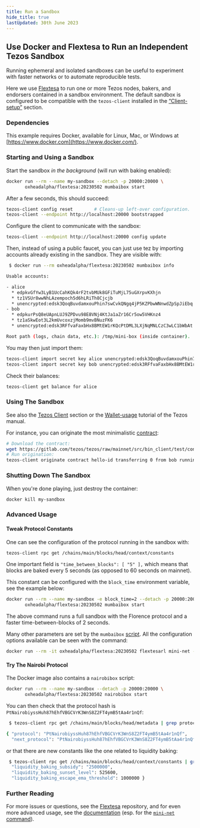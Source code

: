 ```yaml
---
title: Run a Sandbox
hide_title: true
lastUpdated: 30th June 2023
---
```


## Use Docker and Flextesa to Run an Independent Tezos Sandbox

Running ephemeral and isolated sandboxes can be useful to experiment with faster networks or to automate reproducible tests.

Here we use [Flextesa](https://gitlab.com/tezos/flextesa) to run one or more Tezos nodes, bakers, and endorsers contained in a sandbox environment. The default sandbox is configured to be compatible with the `tezos-client` installed in the [“Client-setup”](https://assets.tqtezos.com/docs/setup/1-tezos-client) section.

### Dependencies

This example requires Docker, available for Linux, Mac, or Windows at [https://www.docker.com](https://www.docker.com/).

### Starting and Using a Sandbox

Start the sandbox _in the background_ \(will run with baking enabled\):

```sh
docker run --rm --name my-sandbox --detach -p 20000:20000 \
       oxheadalpha/flextesa:20230502 mumbaibox start
```

After a few seconds, this should succeed:

```sh
tezos-client config reset        # Cleans-up left-over configuration.
tezos-client --endpoint http://localhost:20000 bootstrapped
```

Configure the client to communicate with the sandbox:

```sh
tezos-client --endpoint http://localhost:20000 config update
```

Then, instead of using a public faucet, you can just use tez by importing accounts already existing in the sandbox. They are visible with:

```sh
 $ docker run --rm oxheadalpha/flextesa:20230502 mumbaibox info

Usable accounts:

- alice
  * edpkvGfYw3LyB1UcCahKQk4rF2tvbMUk8GFiTuMjL75uGXrpvKXhjn
  * tz1VSUr8wwNhLAzempoch5d6hLRiTh8Cjcjb
  * unencrypted:edsk3QoqBuvdamxouPhin7swCvkQNgq4jP5KZPbwWNnwdZpSpJiEbq
- bob
  * edpkurPsQ8eUApnLUJ9ZPDvu98E8VNj4KtJa1aZr16Cr5ow5VHKnz4
  * tz1aSkwEot3L2kmUvcoxzjMomb9mvBNuzFK6
  * unencrypted:edsk3RFfvaFaxbHx8BMtEW1rKQcPtDML3LXjNqMNLCzC3wLC1bWbAt

Root path (logs, chain data, etc.): /tmp/mini-box (inside container).
```

You may then just import them:

```sh
tezos-client import secret key alice unencrypted:edsk3QoqBuvdamxouPhin7swCvkQNgq4jP5KZPbwWNnwdZpSpJiEbq --force
tezos-client import secret key bob unencrypted:edsk3RFfvaFaxbHx8BMtEW1rKQcPtDML3LXjNqMNLCzC3wLC1bWbAt --force
```

Check their balances:

```sh
tezos-client get balance for alice
```

### Using The Sandbox

See also the [Tezos Client](https://assets.tqtezos.com/docs/setup/1-tezos-client) section or the [Wallet-usage](https://tezos.gitlab.io/introduction/howtouse.html#transfers-and-receipts) tutorial of the Tezos manual.

For instance, you can originate the most minimalistic [contract](https://gitlab.com/tezos/tezos/blob/mainnet/src/bin_client/test/contracts/attic/id.tz):

```sh
# Download the contract:
wget https://gitlab.com/tezos/tezos/raw/mainnet/src/bin_client/test/contracts/attic/id.tz
# Run origination:
tezos-client originate contract hello-id transferring 0 from bob running id.tz --init "\"hello world\"" --burn-cap 1 --force
```

### Shutting Down The Sandbox

When you're done playing, just destroy the container:

```sh
docker kill my-sandbox
```

### Advanced Usage

#### Tweak Protocol Constants

One can see the configuration of the protocol running in the sandbox with:

```sh
tezos-client rpc get /chains/main/blocks/head/context/constants
```

One important field is `"time_between_blocks": [ "5" ],` which means that blocks are baked every 5 seconds \(as opposed to 60 seconds on mainnet\).

This constant can be configured with the `block_time` environment variable, see the example below:

```sh
docker run --rm --name my-sandbox -e block_time=2 --detach -p 20000:20000 \
       oxheadalpha/flextesa:20230502 mumbaibox start
```

The above command runs a full sandbox with the Florence protocol and a faster time-between-blocks of 2 seconds.

Many other parameters are set by the `mumbaibox` [script](https://gitlab.com/tezos/flextesa/-/blob/master/src/scripts/tutorial-box.sh). All the configuration options available can be seen with the command:

```sh
docker run --rm -it oxheadalpha/flextesa:20230502 flextesarl mini-net --help
```

#### Try The Nairobi Protocol

The Docker image also contains a `nairobibox` script:

```sh
docker run --rm --name my-sandbox --detach -p 20000:20000 \
       oxheadalpha/flextesa:20230502 nairobibox start
```

You can then check that the protocol hash is `PtNairobiyssHuh87hEhfVBGCVrK3WnS8Z2FT4ymB5tAa4r1nQf`:

```sh
 $ tezos-client rpc get /chains/main/blocks/head/metadata | grep protocol

{ "protocol": "PtNairobiyssHuh87hEhfVBGCVrK3WnS8Z2FT4ymB5tAa4r1nQf",
  "next_protocol": "PtNairobiyssHuh87hEhfVBGCVrK3WnS8Z2FT4ymB5tAa4r1nQf",
```

or that there are new constants like the one related to liquidity baking:

```sh
 $ tezos-client rpc get /chains/main/blocks/head/context/constants | grep liquidity
  "liquidity_baking_subsidy": "2500000",
  "liquidity_baking_sunset_level": 525600,
  "liquidity_baking_escape_ema_threshold": 1000000 }
```

### Further Reading

For more issues or questions, see the [Flextesa](https://gitlab.com/tezos/flextesa) repository, and for even more advanced usage, see the [documentation](https://tezos.gitlab.io/flextesa/) \(esp. for the [`mini-net` command](https://tezos.gitlab.io/flextesa/mini-net.html)\).

